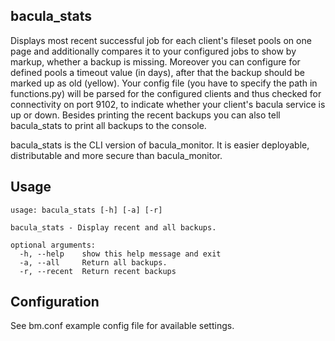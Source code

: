 ## bacula_stats
Displays most recent successful job for each client's fileset pools on one page and additionally compares it to your
configured jobs to show by markup, whether a backup is missing. Moreover you can configure for defined pools a timeout
value (in days), after that the backup should be marked up as old (yellow). Your config file (you have to specify the
path in functions.py) will be parsed for the configured clients and thus checked for connectivity on port 9102, to
indicate whether your client's bacula service is up or down. Besides printing the recent backups you can also tell
bacula_stats to print all backups to the console.

bacula_stats is the CLI version of bacula_monitor. It is easier deployable, distributable and more secure than
bacula_monitor.


## Usage
```
usage: bacula_stats [-h] [-a] [-r]                                                                                                                                                             
                                                                                                                                                                                               
bacula_stats - Display recent and all backups.                                                                                                                                                 
                                                                                                                                                                                               
optional arguments:                                                                                                                                                                            
  -h, --help    show this help message and exit                                                                                                                                                
  -a, --all     Return all backups.                                                                                                                                                            
  -r, --recent  Return recent backups
```

## Configuration
See bm.conf example config file for available settings.
